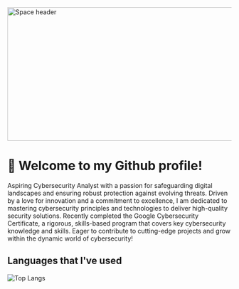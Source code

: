 <img src="https://images.unsplash.com/photo-1451187580459-43490279c0fa?ixid=MnwxMjA3fDB8MHxwaG90by1wYWdlfHx8fGVufDB8fHx8&ixlib=rb-1.2.1&auto=format&fit=crop&w=2072&q=80" alt="Space header" width="1000" height="300">

# 👋 Welcome to my Github profile!
Aspiring Cybersecurity Analyst with a passion for safeguarding digital landscapes and ensuring robust protection against evolving threats. Driven by a love for innovation and a commitment to excellence, I am dedicated to mastering cybersecurity principles and technologies to deliver high-quality security solutions. Recently completed the Google Cybersecurity Certificate, a rigorous, skills-based
program that covers key cybersecurity knowledge and skills. Eager to contribute to cutting-edge projects and grow within the dynamic world of cybersecurity! 
## Languages that I've used
![Top Langs](https://github-readme-stats.vercel.app/api/top-langs/?username=JordanCautious&hide_progress=true&theme=gotham)
